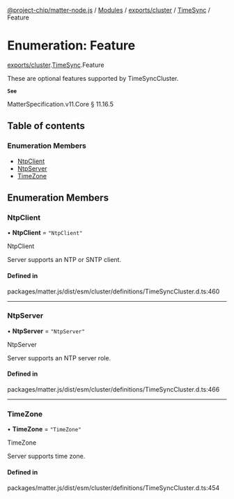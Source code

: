 [@project-chip/matter-node.js](../README.md) / [Modules](../modules.md) / [exports/cluster](../modules/exports_cluster.md) / [TimeSync](../modules/exports_cluster.TimeSync.md) / Feature

# Enumeration: Feature

[exports/cluster](../modules/exports_cluster.md).[TimeSync](../modules/exports_cluster.TimeSync.md).Feature

These are optional features supported by TimeSyncCluster.

**`See`**

MatterSpecification.v11.Core § 11.16.5

## Table of contents

### Enumeration Members

- [NtpClient](exports_cluster.TimeSync.Feature.md#ntpclient)
- [NtpServer](exports_cluster.TimeSync.Feature.md#ntpserver)
- [TimeZone](exports_cluster.TimeSync.Feature.md#timezone)

## Enumeration Members

### NtpClient

• **NtpClient** = ``"NtpClient"``

NtpClient

Server supports an NTP or SNTP client.

#### Defined in

packages/matter.js/dist/esm/cluster/definitions/TimeSyncCluster.d.ts:460

___

### NtpServer

• **NtpServer** = ``"NtpServer"``

NtpServer

Server supports an NTP server role.

#### Defined in

packages/matter.js/dist/esm/cluster/definitions/TimeSyncCluster.d.ts:466

___

### TimeZone

• **TimeZone** = ``"TimeZone"``

TimeZone

Server supports time zone.

#### Defined in

packages/matter.js/dist/esm/cluster/definitions/TimeSyncCluster.d.ts:454

